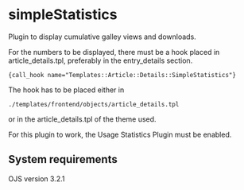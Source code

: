 simpleStatistics
================

Plugin to display cumulative galley views and downloads.


For the numbers to be displayed, there must be a hook placed in article_details.tpl, preferably in the entry_details section.
```
{call_hook name="Templates::Article::Details::SimpleStatistics"}
```
The hook has to be placed either in 
```
./templates/frontend/objects/article_details.tpl
```
or in the article_details.tpl of the theme used.


For this plugin to work, the Usage Statistics Plugin must be enabled.


System requirements
--------------------
OJS version 3.2.1 






